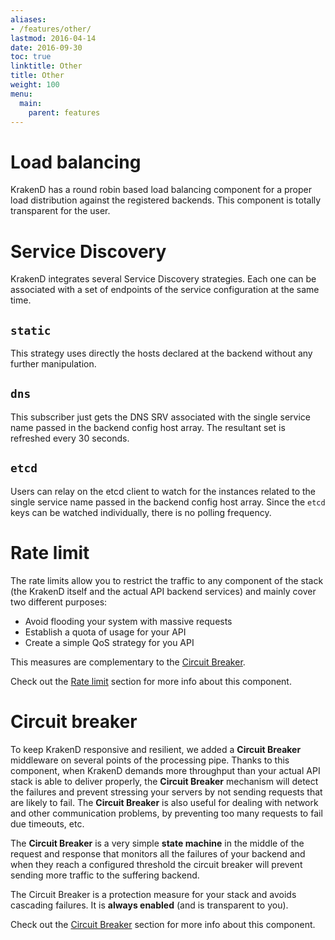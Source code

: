 ```yaml
---
aliases:
- /features/other/
lastmod: 2016-04-14
date: 2016-09-30
toc: true
linktitle: Other
title: Other
weight: 100
menu:
  main:
    parent: features
---
```


# Load balancing

KrakenD has a round robin based load balancing component for a proper load distribution against the registered backends. This component is totally transparent for the user.

# Service Discovery

KrakenD integrates several Service Discovery strategies. Each one can be associated with a set of endpoints of the service configuration at the same time.

## `static`

This strategy uses directly the hosts declared at the backend without any further manipulation.

## `dns`

This subscriber just gets the DNS SRV associated with the single service name passed in the backend config host array. The resultant set is refreshed every 30 seconds.

## `etcd`

Users can relay on the etcd client to watch for the instances related to the single service name passed in the backend config host array. Since the `etcd` keys can be watched individually, there is no polling frequency.

# Rate limit

The rate limits allow you to restrict the traffic to any component of the stack (the KrakenD itself and the actual API backend services) and mainly cover two different purposes:

- Avoid flooding your system with massive requests
- Establish a quota of usage for your API
- Create a simple QoS strategy for you API

This measures are complementary to the [Circuit Breaker](/docs/throttling/circuit-breaker).

Check out the [Rate limit](/docs/throttling/rate-limit) section for more info about this component.

# Circuit breaker

To keep KrakenD responsive and resilient, we added a **Circuit Breaker** middleware on several points of the processing pipe. Thanks to this component, when KrakenD demands more throughput than your actual API stack is able to deliver properly, the **Circuit Breaker** mechanism will detect the failures and prevent stressing your servers by not sending requests that are likely to fail. The **Circuit Breaker** is also useful for dealing with network and other communication problems, by preventing too many requests to fail due timeouts, etc.

The **Circuit Breaker** is a very simple **state machine** in the middle of the request and response that monitors all 
the failures of your backend and when they reach a configured threshold the circuit breaker will prevent sending more 
traffic to the suffering backend.

The Circuit Breaker is a protection measure for your stack and avoids cascading failures. It is **always enabled** (and is transparent to you).

Check out the [Circuit Breaker](/docs/throttling/circuit-breaker) section for more info about this component.